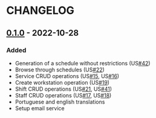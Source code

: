 # CHANGELOG

## [0.1.0](https://github.com/FEUP-MEIC-DS-2022-1MEIC03/shift_planner_project/releases/tag/v0.1.0) - 2022-10-28

### Added

-   Generation of a schedule without restrictions (US[#42](https://github.com/FEUP-MEIC-DS-2022-1MEIC03/shift_planner_project/issues/42))
-   Browse through schedules (US[#22](https://github.com/FEUP-MEIC-DS-2022-1MEIC03/shift_planner_project/issues/22))
-   Service CRUD operations (US[#15](https://github.com/FEUP-MEIC-DS-2022-1MEIC03/shift_planner_project/issues/15), US[#16](https://github.com/FEUP-MEIC-DS-2022-1MEIC03/shift_planner_project/issues/16))
-   Create workstation operation (US[#19](https://github.com/FEUP-MEIC-DS-2022-1MEIC03/shift_planner_project/issues/19))
-   Shift CRUD operations (US[#21](https://github.com/FEUP-MEIC-DS-2022-1MEIC03/shift_planner_project/issues/21), US[#41](https://github.com/FEUP-MEIC-DS-2022-1MEIC03/shift_planner_project/issues/41))
-   Staff CRUD operations (US[#17](https://github.com/FEUP-MEIC-DS-2022-1MEIC03/shift_planner_project/issues/17), US[#18](https://github.com/FEUP-MEIC-DS-2022-1MEIC03/shift_planner_project/issues/18))
-   Portuguese and english translations
-   Setup email service
